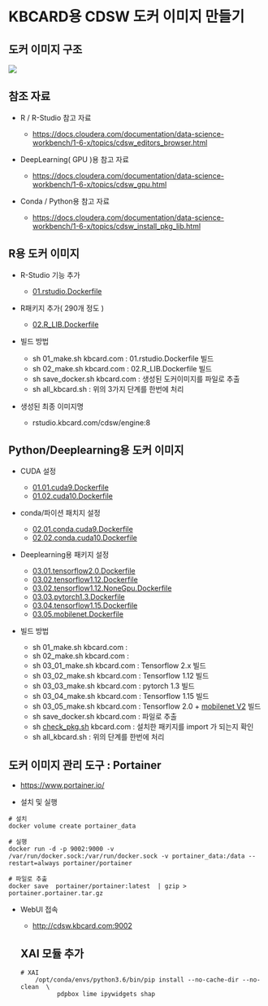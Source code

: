 # KBCARD용 CDSW 도커 이미지 만들기


## 도커 이미지 구조
![](docker_arch.jpg)


## 참조 자료
- R / R-Studio 참고 자료 
   - https://docs.cloudera.com/documentation/data-science-workbench/1-6-x/topics/cdsw_editors_browser.html

- DeepLearning( GPU )용 참고 자료   
   - https://docs.cloudera.com/documentation/data-science-workbench/1-6-x/topics/cdsw_gpu.html

- Conda / Python용 참고 자료
   - https://docs.cloudera.com/documentation/data-science-workbench/1-6-x/topics/cdsw_install_pkg_lib.html

## R용 도커 이미지 

- R-Studio 기능 추가  
  - [01.rstudio.Dockerfile](https://github.com/braveji18/hadoop/blob/master/02_cdsw/02_kbcard/cdsw1.6/R/01.rstudio.Dockerfile) 

- R패키지 추가( 290개 정도 ) 
  - [02.R_LIB.Dockerfile](https://github.com/braveji18/hadoop/blob/master/02_cdsw/02_kbcard/cdsw1.6/R/02.R_LIB.Dockerfile)


- 빌드 방법
  - sh  01_make.sh  kbcard.com  :  01.rstudio.Dockerfile 빌드 
  - sh  02_make.sh  kbcard.com  :  02.R_LIB.Dockerfile 빌드
  - sh  save_docker.sh  kbcard.com : 생성된 도커이미지를 파일로 추출 
  - sh  all_kbcard.sh : 위의 3가지 단계를 한번에 처리
  
- 생성된 최종 이미지명 
  - rstudio.kbcard.com/cdsw/engine:8
  
## Python/Deeplearning용 도커 이미지 

- CUDA 설정
  - [01.01.cuda9.Dockerfile](https://github.com/braveji18/hadoop/blob/master/02_cdsw/02_kbcard/cdsw1.6/Python/01.01.cuda9.Dockerfile)
  - [01.02.cuda10.Dockerfile](https://github.com/braveji18/hadoop/blob/master/02_cdsw/02_kbcard/cdsw1.6/Python/01.02.cuda10.Dockerfile)

- conda/파이션 패치지 설정 
  - [02.01.conda.cuda9.Dockerfile](https://github.com/braveji18/hadoop/blob/master/02_cdsw/02_kbcard/cdsw1.6/Python/02.01.conda.cuda9.Dockerfile)
  - [02.02.conda.cuda10.Dockerfile](https://github.com/braveji18/hadoop/blob/master/02_cdsw/02_kbcard/cdsw1.6/Python/02.02.conda.cuda10.Dockerfile)

- Deeplearning용 패키지 설정
  - [03.01.tensorflow2.0.Dockerfile](https://github.com/braveji18/hadoop/blob/master/02_cdsw/02_kbcard/cdsw1.6/Python/03.01.tensorflow2.0.Dockerfile)
  - [03.02.tensorflow1.12.Dockerfile](https://github.com/braveji18/hadoop/blob/master/02_cdsw/02_kbcard/cdsw1.6/Python/03.02.tensorflow1.12.Dockerfile)
  - [03.02.tensorflow1.12.NoneGpu.Dockerfile](https://github.com/braveji18/hadoop/blob/master/02_cdsw/02_kbcard/cdsw1.6/Python/03.02.tensorflow1.12.NoneGpu.Dockerfile)
  - [03.03.pytorch1.3.Dockerfile](https://github.com/braveji18/hadoop/blob/master/02_cdsw/02_kbcard/cdsw1.6/Python/03.03.pytorch1.3.Dockerfile)
  - [03.04.tensorflow1.15.Dockerfile](https://github.com/braveji18/hadoop/blob/master/02_cdsw/02_kbcard/cdsw1.6/Python/03.04.tensorflow1.15.Dockerfile)
  - [03.05.mobilenet.Dockerfile](https://github.com/braveji18/hadoop/blob/master/02_cdsw/02_kbcard/cdsw1.6/Python/03.05.mobilenet.Dockerfile)



- 빌드 방법 
  - sh 01_make.sh kbcard.com :  
  - sh 02_make.sh kbcard.com : 
  - sh 03_01_make.sh kbcard.com : Tensorflow 2.x  빌드 
  - sh 03_02_make.sh kbcard.com : Tensorflow 1.12  빌드   
  - sh 03_03_make.sh kbcard.com : pytorch 1.3  빌드 
  - sh 03_04_make.sh kbcard.com : Tensorflow 1.15  빌드 
  - sh 03_05_make.sh kbcard.com : Tensorflow 2.0 + [mobilenet V2](https://github.com/monatis/mobilenetv2-tf2.gi)  빌드 
  - sh save_docker.sh kbcard.com :  파일로 추출
  - sh [check_pkg.sh](https://github.com/braveji18/hadoop/blob/master/02_cdsw/02_kbcard/cdsw1.6/Python/check_pkg.sh) kbcard.com  : 설치한 패키지를 import 가 되는지 확인   
  - sh  all_kbcard.sh : 위의 단계를 한번에 처리
  

##  도커 이미지 관리 도구 : Portainer 
- https://www.portainer.io/

- 설치 및 실행 
```
# 설치 
docker volume create portainer_data

# 실행
docker run -d -p 9002:9000 -v /var/run/docker.sock:/var/run/docker.sock -v portainer_data:/data --restart=always portainer/portainer

# 파일로 추출 
docker save  portainer/portainer:latest  | gzip > portainer.portainer.tar.gz 

```

- WebUI 접속
  - http://cdsw.kbcard.com:9002
  
  
  
  ## XAI 모듈 추가
  
  ```
  # XAI
      /opt/conda/envs/python3.6/bin/pip install --no-cache-dir --no-clean  \
            pdpbox lime ipywidgets shap 
  ```
  
  
  
  
  
  
  
  
  
  
